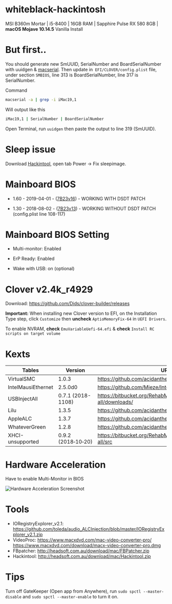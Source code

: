 # whiteblack-hackintosh
MSI B360m Mortar | i5-8400 | 16GB RAM | Sapphire Pulse RX 580 8GB | **macOS Mojave 10.14.5** Vanilla Install



# But first..

You should generate new SmUUID, SerialNumber and BoardSerialNumber with uuidgen & [macserial](https://github.com/acidanthera/MacInfoPkg/releases). Then update in` EFI/CLOVER/config.plist` file, under section `SMBIOS`, line 313 is BoardSerialNumber, line 317 is SerialNumber. 

Command

```bash
macserial -a | grep -i iMac19,1
```

Will output like this

```bash
iMac19,1 | SerialNumber | BoardSerialNumber
```



Open Terminal, run `uuidgen` then paste the output to line 319 (SmUUID).



# Sleep issue

Download [Hackintool](http://headsoft.com.au/download/mac/Hackintool.zip), open tab Power -> Fix sleepimage.



# Mainboard BIOS

- 1.60 - 2019-04-01 - ([7B23v16](https://www.msi.com/Motherboard/support/B360M-MORTAR#down-bios)) - WORKING WITH DSDT PATCH

- 1.30 - 2018-08-02 - ([7B23v13](https://www.msi.com/Motherboard/support/B360M-MORTAR#down-bios)) - WORKING WITHOUT DSDT PATCH (config.plist line 108-117)

  

# Mainboard BIOS Setting
- Multi-monitor: Enabled

- ErP Ready: Enabled

- Wake with USB: on (optional)

  

# Clover v2.4k_r4929
Download: <https://github.com/Dids/clover-builder/releases>

**Important:** When installing new Clover version to EFI, on the Installation Type step, click `Customize` then **uncheck** `AptioMemoryFix-64` in `UEFI Drivers`.

To enable NVRAM, **check** `EmuVariableUefi-64.efi` & **check** `Install RC scripts on target volume`



# Kexts
| Tables             | Version            | URL                                                          |
| ------------------ | ------------------ | ------------------------------------------------------------ |
| VirtualSMC         | 1.0.3              | <https://github.com/acidanthera/VirtualSMC/releases>         |
| IntelMausiEthernet | 2.5.0d0            | <https://github.com/Mieze/IntelMausiEthernet>                |
| USBInjectAll       | 0.7.1 (2018-1108)  | <https://bitbucket.org/RehabMan/os-x-usb-inject-all/downloads/> |
| Lilu               | 1.3.5              | <https://github.com/acidanthera/Lilu/releases>               |
| AppleALC           | 1.3.7              | <https://github.com/acidanthera/AppleALC/releases>           |
| WhateverGreen      | 1.2.8              | <https://github.com/acidanthera/WhateverGreen/releases>      |
| XHCI-unsupported   | 0.9.2 (2018‑10‑20) | <https://bitbucket.org/RehabMan/os-x-usb-inject-all/src>     |



# Hardware Acceleration

Have to enable Multi-Monitor in BIOS

![Hardware Acceleration Screenshot](https://i.imgur.com/GrFYbrl.jpg)

# Tools
- IORegistryExplorer_v2.1: https://github.com/toleda/audio_ALCInjection/blob/master/IORegistryExplorer_v2.1.zip
- VideoProc: https://www.macxdvd.com/mac-video-converter-pro/
https://www.macxdvd.com/download/macx-video-converter-pro.dmg
- FBpatcher: http://headsoft.com.au/download/mac/FBPatcher.zip
- Hackintool: http://headsoft.com.au/download/mac/Hackintool.zip



# Tips

Turn off GateKeeper (Open app from Anywhere), run `sudo spctl --master-disable` and `sudo spctl --master-enable` to turn it on.
